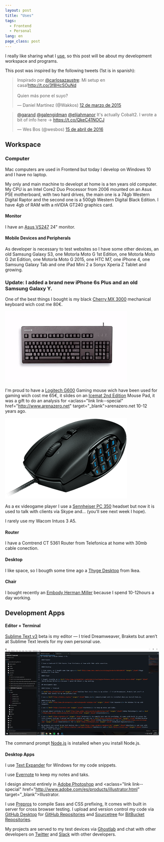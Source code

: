 ```yaml
---
layout: post
title: "Uses"
tags:
  - Frontend
  - Personal
lang: en
page_class: post
---
```


I really like sharing what I <a class="link link--special" href="/resources">use</a>, so this post will be about my development workspace and programs.

This post was inspired by the following tweets (1st is in spanish):

<blockquote class="" data-lang="es">
	<p lang="es" dir="ltr">Inspirado por <a class="link link--special" href="https://twitter.com/carlosazaustre">@carlosazaustre</a>: Mi setup en casa!<a class="link link--special" href="http://t.co/3f8HcSOuNd">http://t.co/3f8HcSOuNd</a><br><br>Quien más pone el suyo?</p>&mdash; Daniel Martínez (@Wakkos) <a class="link link--special" href="https://twitter.com/Wakkos/status/576096074915553281">12 de marzo de 2015</a>
</blockquote>

<blockquote class="" data-conversation="none" data-lang="es">
	<p lang="en" dir="ltr"><a class="link link--special" href="https://twitter.com/garand">@garand</a> <a class="link link--special" href="https://twitter.com/galengidman">@galengidman</a> <a class="link link--special" href="https://twitter.com/elijahmanor">@elijahmanor</a> It&#39;s actually Cobalt2. I wrote a bit of info here → <a class="link link--special" href="https://t.co/QkeC41NOCJ">https://t.co/QkeC41NOCJ</a></p>&mdash; Wes Bos (@wesbos) <a class="link link--special" href="https://twitter.com/wesbos/status/720979539313221632">15 de abril de 2016</a>
</blockquote>

## Workspace

### Computer

Mac computers are used in Frontend but today I develop on Windows 10 and I have no laptop.

My only and main machine to developt at home is a ten years old computer. My CPU is an Intel Core2 Duo Processor from 2006 mounted on an Asus P5E motherboard, with two hard drives, the main one is a 74gb Western Digital Raptor and the second one is a 500gb Western Digital Black Edition. I have 4gb of RAM with a nVIDIA GT240 graphics card.

#### Monitor

I have an <a class="link link--special" href="https://www.asus.com/es/Monitors/VS247H/" target="_blank">Asus VS247</a> 24" monitor.

#### Mobile Devices and Peripherals

As developer is necessary to test websites so I have some other devices, an old Samsung Galaxy S3, one Motorla Moto G 1st Edition, one Motorla Moto G 2st Edition, one Motorla Moto G 2015, one HTC M7, one iPhone 4, one Samsung Galaxy Tab and one iPad Mini 2 a Sonyx Xperia Z Tablet and growing.

### Update: I added a brand new iPhone 6s Plus and an old Samsung Galaxy Y.

One of the best things I bought is my black <a class="link link--special" href="http://cherryamericas.com/product/g80-3000-mx-technology-keyboard/" target="_blank">Cherry MX 3000</a> mechanical keyboard wich cost me 80€.

<img class="" src="/assets/images/post-cherry-mx-3000-keyboard.jpg" alt="Cherry MX 3000 Keyboard">

I'm proud to have a <a class="link link--special" href="http://gaming.logitech.com/es-es/product/g600-mmo-gaming-mouse" target="_blank">Logitech G600</a> Gaming mouse wich have been used for gaming wich cost me 65€, it slides on an <a class="link link--special" href="http://www.newegg.com/Product/Product.aspx?Item=N82E16817114203" target="_blank">Icemat 2nd Edition</a> Mouse Pad, it was a gift to do an analysis for <aclass="link link--special"  href="http://www.arenazero.net" target="_blank">arenazero.net</a> 10-12 years ago.

<img class="" src="/assets/images/post-logitech-g600-gaming-mouse.png" alt="Logitech G600 Gaming Mouse">

As a ex videogame player I use a <a class="link link--special" href="http://en-us.sennheiser.com/professional-gamer-headset-super-noise-cancellation-pc-350" target="_blank">Sennheiser PC 350</a> headset but now it is used to talk with clients via Skype and... (you'll see next week I hope).

I rarely use my Wacom Intuos 3 A5.

#### Router

I have a Comtrend CT 5361 Router from Telefonica at home with 30mb cable conection.

#### Desktop

I like space, so I bougth some time ago a <a class="link link--special" href="http://www.ikea.com/es/es/catalog/products/S89110934/" target="_blank">Thyge Desktop</a> from Ikea.

#### Chair

I bought recently an <a class="link link--special" href="http://www.hermanmiller.com/products/seating/performance-work-chairs/embody-chairs.html" target="_blank">Embody Herman Miller</a> because I spend 10-12hours a day working.

## Development Apps

#### Editor + Terminal

<a class="link link--special" href="http://www.sublimetext.com" target="_blank">Sublime Text v3</a> beta is my editor — I tried Dreamweaver, Brakets but aren’t at Sublime Text levels for my own personal use.

<img src="/assets/images/post-sublimetext.jpg" alt="Sublime Text Editor">

The command prompt <a class="link link--special" href="https://nodejs.org/en/" target="_blank">Node.js</a> is installed when you install Node.js.

#### Desktop Apps

I use <a class="link link--special" href="http://www.phraseexpress.com/textexpander-windows.htm" target="_blank">Text Expander</a> for Windows for my code snippets.

I use <a class="link link--special" href="https://evernote.com" target="_blank">Evernote</a> to keep my notes and taks.

I design almost entirely in <a class="link link--special" href="http://www.adobe.com/es/products/photoshop.html" target="_blank">Adobe Photoshop</a> and <aclass="link link--special"  href="http://www.adobe.com/es/products/illustrator.html" target="_blank">Illustrator</a>.

I use <a class="link link--special" href="https://prepros.io" target="_blank">Prepros</a> to compile Sass and CSS prefixing, It comes with built in server for cross browser testing. I upload and version control my code via <a class="link link--special" href="https://desktop.github.com/" target="_blank">GitHub Desktop</a> for <a class="link link--special" href="{{ site.github }}" target="_blank">GitHub Repositories</a> and <a class="link link--special" href="https://www.sourcetreeapp.com/" target="_blank">Sourcetree</a> for <a class="link link--special" href="https://bitbucket.org" target="_blank">BitBucket Repositories</a>.

My projects are served to my test devices via <a class="link link--special" href="https://www.vanamco.com/ghostlab/" target="_blank">Ghostlab</a> and chat with other developers on <a class="link link--special" href="{{ site.twitter }}">Twitter</a> and <a class="link link--special" href="https://slack.com/" target="_blank">Slack</a> with other developers.

<script async src="//platform.twitter.com/widgets.js" charset="utf-8"></script>
